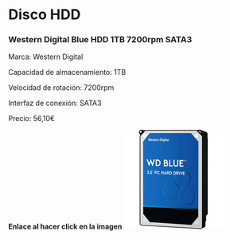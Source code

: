 # Disco HDD

### Western Digital Blue HDD 1TB 7200rpm SATA3

Marca: Western Digital

Capacidad de almacenamiento: 1TB

Velocidad de rotación: 7200rpm

Interfaz de conexión: SATA3

Precio: 56,10€

**Enlace al hacer click en la imagen**
[![Disco](img/midisco_n.jpg)](https://www.pccomponentes.com/western-digital-blue-hdd-1tb-7200rpm-sata3)

